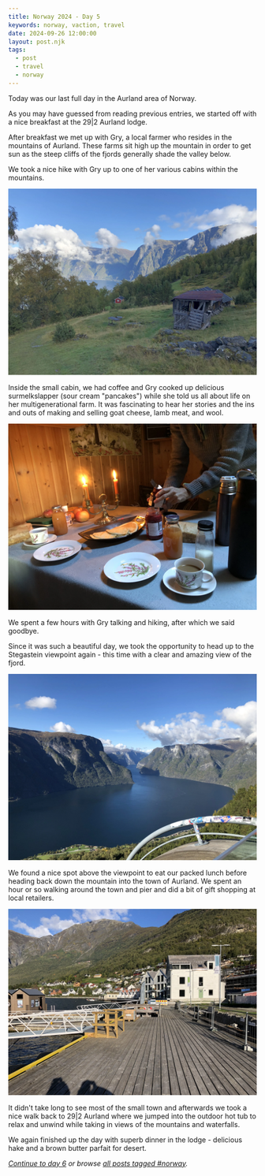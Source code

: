 ```yaml
---
title: Norway 2024 - Day 5
keywords: norway, vaction, travel
date: 2024-09-26 12:00:00
layout: post.njk
tags:
  - post
  - travel
  - norway
---
```


Today was our last full day in the Aurland area of Norway.

As you may have guessed from reading previous entries, we started off with a nice breakfast at the 29|2 Aurland lodge.

After breakfast we met up with Gry, a local farmer who resides in the mountains of Aurland. These farms sit high up the mountain in order to get sun as the steep cliffs of the fjords generally shade the valley below.

We took a nice hike with Gry up to one of her various cabins within the mountains.

![Farm cabins in the Aurland mountains](/media/images/norway2024/aurland-cabin.webp)

Inside the small cabin, we had coffee and Gry cooked up delicious surmelkslapper (sour cream "pancakes") while she told us all about life on her multigenerational farm. It was fascinating to hear her stories and the ins and outs of making and selling goat cheese, lamb meat, and wool.

![Drinking coffee and eating surmelkslapper with Gry in her cabin](/media/images/norway2024/aurland-cabin-pancakes.webp)

We spent a few hours with Gry talking and hiking, after which we said goodbye.

Since it was such a beautiful day, we took the opportunity to head up to the Stegastein viewpoint again - this time with a clear and amazing view of the fjord.

![Overlooking the fjord from Steagstein viewpoint](/media/images/norway2024/stegastein.webp)

We found a nice spot above the viewpoint to eat our packed lunch before heading back down the mountain into the town of Aurland. We spent an hour or so walking around the town and pier and did a bit of gift shopping at local retailers.

![Walking along the Aurland pier](/media/images/norway2024/aurland-pier.webp)

It didn't take long to see most of the small town and afterwards we took a nice walk back to 29|2 Aurland where we jumped into the outdoor hot tub to relax and unwind while taking in views of the mountains and waterfalls.

We again finished up the day with superb dinner in the lodge - delicious hake and a brown butter parfait for desert.

_[Continue to day 6](/blog/norway-2024-day-6/) or browse [all posts tagged #norway](/tags/norway/)._
